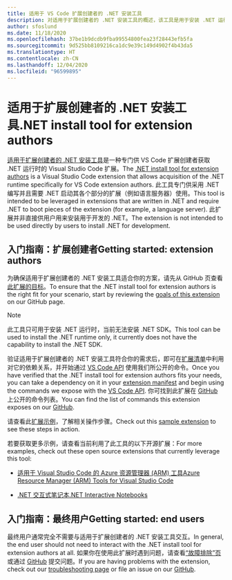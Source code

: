 ```yaml
---
title: 适用于 VS Code 扩展创建者的 .NET 安装工具
description: 对适用于扩展创建者的 .NET 安装工具的概述，该工具是用于安装 .NET 运行时的 Visual Studio Code 扩展。
author: sfoslund
ms.date: 11/18/2020
ms.openlocfilehash: 37be1b9dcdb9fba99554800fea23f28443efb5fa
ms.sourcegitcommit: 9d525bb8109216ca1dc9e39c149d4902f4b43da5
ms.translationtype: HT
ms.contentlocale: zh-CN
ms.lasthandoff: 12/04/2020
ms.locfileid: "96599895"
---
```

# <a name="net-install-tool-for-extension-authors"></a><span data-ttu-id="0a68c-103">适用于扩展创建者的 .NET 安装工具</span><span class="sxs-lookup"><span data-stu-id="0a68c-103">.NET install tool for extension authors</span></span>

<span data-ttu-id="0a68c-104">[适用于扩展创建者的 .NET 安装工具](https://github.com/dotnet/vscode-dotnet-runtime)是一种专门供 VS Code 扩展创建者获取 .NET 运行时的 Visual Studio Code 扩展。</span><span class="sxs-lookup"><span data-stu-id="0a68c-104">The [.NET install tool for extension authors](https://github.com/dotnet/vscode-dotnet-runtime) is a Visual Studio Code extension that allows acquisition of the .NET runtime specifically for VS Code extension authors.</span></span> <span data-ttu-id="0a68c-105">此工具专门供采用 .NET 编写并且需要 .NET 启动其各个部分的扩展（例如语言服务器）使用。</span><span class="sxs-lookup"><span data-stu-id="0a68c-105">This tool is intended to be leveraged in extensions that are written in .NET and require .NET to boot pieces of the extension (for example, a language server).</span></span> <span data-ttu-id="0a68c-106">此扩展并非直接供用户用来安装用于开发的 .NET。</span><span class="sxs-lookup"><span data-stu-id="0a68c-106">The extension is not intended to be used directly by users to install .NET for development.</span></span>

## <a name="getting-started-extension-authors"></a><span data-ttu-id="0a68c-107">入门指南：扩展创建者</span><span class="sxs-lookup"><span data-stu-id="0a68c-107">Getting started: extension authors</span></span>

<span data-ttu-id="0a68c-108">为确保适用于扩展创建者的 .NET 安装工具适合你的方案，请先从 GitHub 页查看[此扩展的目标](https://github.com/dotnet/vscode-dotnet-runtime#goals-acquiring-net-core-for-extensions)。</span><span class="sxs-lookup"><span data-stu-id="0a68c-108">To ensure that the .NET install tool for extension authors is the right fit for your scenario, start by reviewing the [goals of this extension](https://github.com/dotnet/vscode-dotnet-runtime#goals-acquiring-net-core-for-extensions) on our GitHub page.</span></span>

> [!NOTE]
> <span data-ttu-id="0a68c-109">此工具只可用于安装 .NET 运行时，当前无法安装 .NET SDK。</span><span class="sxs-lookup"><span data-stu-id="0a68c-109">This tool can be used to install the .NET runtime only, it currently does not have the capability to install the .NET SDK.</span></span>

<span data-ttu-id="0a68c-110">验证适用于扩展创建者的 .NET 安装工具符合你的需求后，即可在[扩展清单](https://code.visualstudio.com/api/references/extension-manifest)中利用对它的依赖关系，并开始通过 [VS Code API](https://code.visualstudio.com/api/extension-guides/command#programmatically-executing-a-command) 使用我们所公开的命令。</span><span class="sxs-lookup"><span data-stu-id="0a68c-110">Once you have verified that the .NET install tool for extension authors fits your needs, you can take a dependency on it in your [extension manifest](https://code.visualstudio.com/api/references/extension-manifest) and begin using the commands we expose with the [VS Code API](https://code.visualstudio.com/api/extension-guides/command#programmatically-executing-a-command).</span></span> <span data-ttu-id="0a68c-111">你可找到此扩展在 [GitHub](https://github.com/dotnet/vscode-dotnet-runtime/blob/master/Documentation/commands.md) 上公开的命令列表。</span><span class="sxs-lookup"><span data-stu-id="0a68c-111">You can find the list of commands this extension exposes on our [GitHub](https://github.com/dotnet/vscode-dotnet-runtime/blob/master/Documentation/commands.md).</span></span>

<span data-ttu-id="0a68c-112">请查看此[扩展示例](https://github.com/dotnet/vscode-dotnet-runtime/tree/master/sample)，了解相关操作步骤。</span><span class="sxs-lookup"><span data-stu-id="0a68c-112">Check out this [sample extension](https://github.com/dotnet/vscode-dotnet-runtime/tree/master/sample) to see these steps in action.</span></span>

<span data-ttu-id="0a68c-113">若要获取更多示例，请查看当前利用了此工具的以下开源扩展：</span><span class="sxs-lookup"><span data-stu-id="0a68c-113">For more examples, check out these open source extensions that currently leverage this tool:</span></span>

- [<span data-ttu-id="0a68c-114">适用于 Visual Studio Code 的 Azure 资源管理器 (ARM) 工具</span><span class="sxs-lookup"><span data-stu-id="0a68c-114">Azure Resource Manager (ARM) Tools for Visual Studio Code</span></span>](https://github.com/microsoft/vscode-azurearmtools)

- [<span data-ttu-id="0a68c-115">.NET 交互式笔记本</span><span class="sxs-lookup"><span data-stu-id="0a68c-115">.NET Interactive Notebooks</span></span>](https://github.com/dotnet/interactive/tree/main/src/dotnet-interactive-vscode)

## <a name="getting-started-end-users"></a><span data-ttu-id="0a68c-116">入门指南：最终用户</span><span class="sxs-lookup"><span data-stu-id="0a68c-116">Getting started: end users</span></span>

<span data-ttu-id="0a68c-117">最终用户通常完全不需要与适用于扩展创建者的 .NET 安装工具交互。</span><span class="sxs-lookup"><span data-stu-id="0a68c-117">In general, the end user should not need to interact with the .NET install tool for extension authors at all.</span></span> <span data-ttu-id="0a68c-118">如果你在使用此扩展时遇到问题，请查看[“故障排除”页](https://github.com/dotnet/vscode-dotnet-runtime/blob/master/Documentation/troubleshooting.md)或通过 [GitHub](https://github.com/dotnet/vscode-dotnet-runtime/issues) 提交问题。</span><span class="sxs-lookup"><span data-stu-id="0a68c-118">If you are having problems with the extension, check out our [troubleshooting page](https://github.com/dotnet/vscode-dotnet-runtime/blob/master/Documentation/troubleshooting.md) or file an issue on our [GitHub](https://github.com/dotnet/vscode-dotnet-runtime/issues).</span></span>

